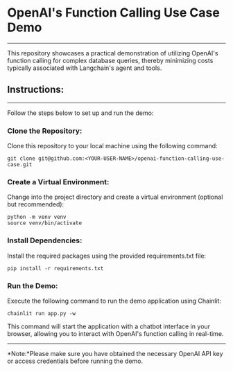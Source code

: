 
# OpenAI's Function Calling Use Case Demo
<hr>

This repository showcases a practical demonstration of utilizing OpenAI's function calling for complex database queries, thereby minimizing costs typically associated with Langchain's agent and tools.

## Instructions:
<hr>
Follow the steps below to set up and run the demo:

### Clone the Repository:

Clone this repository to your local machine using the following command:


`git clone git@github.com:<YOUR-USER-NAME>/openai-function-calling-use-case.git`

### Create a Virtual Environment:

Change into the project directory and create a virtual environment (optional but recommended):


```cd openai-function-calling-demo
python -m venv venv
source venv/bin/activate  
```
### Install Dependencies:

Install the required packages using the provided requirements.txt file:


```pip install -r requirements.txt```

### Run the Demo:

Execute the following command to run the demo application using Chainlit:


```chainlit run app.py -w```

This command will start the application with a chatbot interface in your browser, allowing you to interact with OpenAI's function calling in real-time.
<hr>

*Note:*Please make sure you have obtained the necessary OpenAI API key or access credentials before running the demo.

